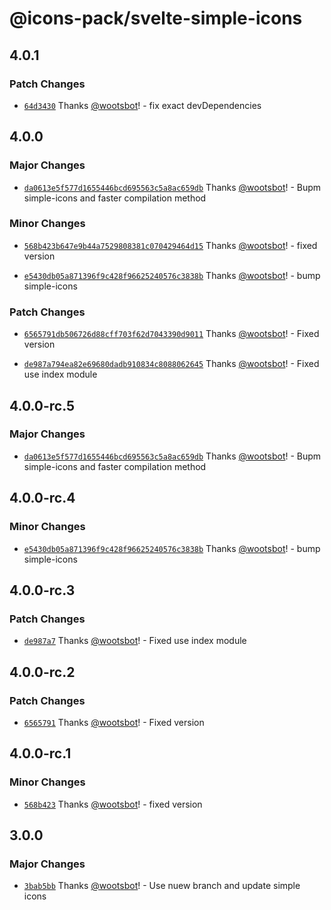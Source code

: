 # @icons-pack/svelte-simple-icons

## 4.0.1

### Patch Changes

- [`64d3430`](https://github.com/icons-pack/svelte-simple-icons/commit/64d3430b2e569cf3a36a89b218c64eb5759fdf27) Thanks [@wootsbot](https://github.com/wootsbot)! - fix exact devDependencies

## 4.0.0

### Major Changes

- [`da0613e5f577d1655446bcd695563c5a8ac659db`](https://github.com/icons-pack/svelte-simple-icons/commit/da0613e5f577d1655446bcd695563c5a8ac659db) Thanks [@wootsbot](https://github.com/wootsbot)! - Bupm simple-icons and faster compilation method

### Minor Changes

- [`568b423b647e9b44a7529808381c070429464d15`](https://github.com/icons-pack/svelte-simple-icons/commit/568b423b647e9b44a7529808381c070429464d15) Thanks [@wootsbot](https://github.com/wootsbot)! - fixed version

- [`e5430db05a871396f9c428f96625240576c3838b`](https://github.com/icons-pack/svelte-simple-icons/commit/e5430db05a871396f9c428f96625240576c3838b) Thanks [@wootsbot](https://github.com/wootsbot)! - bump simple-icons

### Patch Changes

- [`6565791db506726d88cff703f62d7043390d9011`](https://github.com/icons-pack/svelte-simple-icons/commit/6565791db506726d88cff703f62d7043390d9011) Thanks [@wootsbot](https://github.com/wootsbot)! - Fixed version

- [`de987a794ea82e69680dadb910834c8088062645`](https://github.com/icons-pack/svelte-simple-icons/commit/de987a794ea82e69680dadb910834c8088062645) Thanks [@wootsbot](https://github.com/wootsbot)! - Fixed use index module

## 4.0.0-rc.5

### Major Changes

- [`da0613e5f577d1655446bcd695563c5a8ac659db`](https://github.com/icons-pack/svelte-simple-icons/commit/da0613e5f577d1655446bcd695563c5a8ac659db) Thanks [@wootsbot](https://github.com/wootsbot)! - Bupm simple-icons and faster compilation method

## 4.0.0-rc.4

### Minor Changes

- [`e5430db05a871396f9c428f96625240576c3838b`](https://github.com/icons-pack/svelte-simple-icons/commit/e5430db05a871396f9c428f96625240576c3838b) Thanks [@wootsbot](https://github.com/wootsbot)! - bump simple-icons

## 4.0.0-rc.3

### Patch Changes

- [`de987a7`](https://github.com/icons-pack/svelte-simple-icons/commit/de987a794ea82e69680dadb910834c8088062645) Thanks [@wootsbot](https://github.com/wootsbot)! - Fixed use index module

## 4.0.0-rc.2

### Patch Changes

- [`6565791`](https://github.com/icons-pack/svelte-simple-icons/commit/6565791db506726d88cff703f62d7043390d9011) Thanks [@wootsbot](https://github.com/wootsbot)! - Fixed version

## 4.0.0-rc.1

### Minor Changes

- [`568b423`](https://github.com/icons-pack/svelte-simple-icons/commit/568b423b647e9b44a7529808381c070429464d15) Thanks [@wootsbot](https://github.com/wootsbot)! - fixed version

## 3.0.0

### Major Changes

- [`3bab5bb`](https://github.com/icons-pack/svelte-simple-icons/commit/3bab5bbcbc4b7cf712438e7eae31182047087ead) Thanks [@wootsbot](https://github.com/wootsbot)! - Use nuew branch and update simple icons
